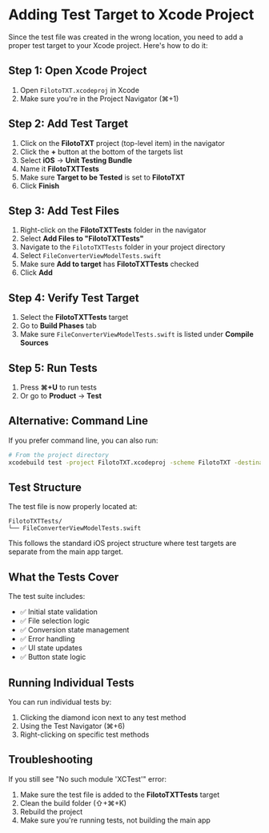 # Adding Test Target to Xcode Project

Since the test file was created in the wrong location, you need to add a proper test target to your Xcode project. Here's how to do it:

## Step 1: Open Xcode Project

1. Open `FilotoTXT.xcodeproj` in Xcode
2. Make sure you're in the Project Navigator (⌘+1)

## Step 2: Add Test Target

1. Click on the **FilotoTXT** project (top-level item) in the navigator
2. Click the **+** button at the bottom of the targets list
3. Select **iOS** → **Unit Testing Bundle**
4. Name it **FilotoTXTTests**
5. Make sure **Target to be Tested** is set to **FilotoTXT**
6. Click **Finish**

## Step 3: Add Test Files

1. Right-click on the **FilotoTXTTests** folder in the navigator
2. Select **Add Files to "FilotoTXTTests"**
3. Navigate to the `FilotoTXTTests` folder in your project directory
4. Select `FileConverterViewModelTests.swift`
5. Make sure **Add to target** has **FilotoTXTTests** checked
6. Click **Add**

## Step 4: Verify Test Target

1. Select the **FilotoTXTTests** target
2. Go to **Build Phases** tab
3. Make sure `FileConverterViewModelTests.swift` is listed under **Compile Sources**

## Step 5: Run Tests

1. Press **⌘+U** to run tests
2. Or go to **Product** → **Test**

## Alternative: Command Line

If you prefer command line, you can also run:

```bash
# From the project directory
xcodebuild test -project FilotoTXT.xcodeproj -scheme FilotoTXT -destination 'platform=iOS Simulator,name=iPhone 15'
```

## Test Structure

The test file is now properly located at:
```
FilotoTXTTests/
└── FileConverterViewModelTests.swift
```

This follows the standard iOS project structure where test targets are separate from the main app target.

## What the Tests Cover

The test suite includes:
- ✅ Initial state validation
- ✅ File selection logic
- ✅ Conversion state management
- ✅ Error handling
- ✅ UI state updates
- ✅ Button state logic

## Running Individual Tests

You can run individual tests by:
1. Clicking the diamond icon next to any test method
2. Using the Test Navigator (⌘+6)
3. Right-clicking on specific test methods

## Troubleshooting

If you still see "No such module 'XCTest'" error:
1. Make sure the test file is added to the **FilotoTXTTests** target
2. Clean the build folder (⇧+⌘+K)
3. Rebuild the project
4. Make sure you're running tests, not building the main app 